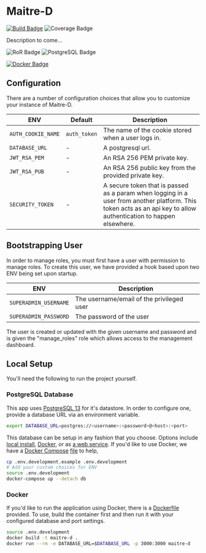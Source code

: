 # Maitre-D

[![Build Badge](https://img.shields.io/circleci/build/github/truggeri/maitre-d/main)](https://circleci.com/gh/truggeri/maitre-d/tree/main)
![Coverage Badge](https://img.shields.io/badge/coverage-100%25-brightgreen.svg)

Description to come...

![RoR Badge](https://img.shields.io/badge/-Ruby_On_Rails-b32424?style=flat&labelColor=cc0000&logo=ruby-on-rails&logoColor=white)
![PostgreSQL Badge](https://img.shields.io/badge/-PostgreSQL-426078?style=flat&labelColor=336791&logo=postgresql&logoColor=white)

[![Docker Badge](https://img.shields.io/badge/-Docker-4b99d4?style=flat&labelColor=2496ED&logo=docker&logoColor=white)](./Dockerfile)

## Configuration

There are a number of configuration choices that allow you to customize your instance of Maitre-D.

| ENV | Default | Description |
| --- | --- | -- |
| `AUTH_COOKIE_NAME` | `auth_token` | The name of the cookie stored when a user logs in. |
| `DATABASE_URL` | - | A postgresql url. |
| `JWT_RSA_PEM` | - | An RSA 256 PEM private key. |
| `JWT_RSA_PUB` | - | An RSA 256 public key from the provided private key. |
| `SECURITY_TOKEN` | - | A secure token that is passed as a param when logging in a user from another platform. This token acts as an api key to allow authentication to happen elsewhere. |

## Bootstrapping User

In order to manage roles, you must first have a user with permission to manage roles. To create this user,
we have provided a hook based upon two ENV being set upon startup.

| ENV | Description |
| --- | --- |
| `SUPERADMIN_USERNAME` | The username/email of the privileged user |
| `SUPERADMIN_PASSWORD` | The password of the user |

The user is created or updated with the given username and password and is given the "manage_roles" role
which allows access to the management dashboard.

## Local Setup

You'll need the following to run the project yourself.

### PostgreSQL Database

This app uses [PostgreSQL 13](https://www.postgresql.org/docs/13/) for it's datastore. In order to configure one, provide a database URL via an environment variable.

```bash
export DATABASE_URL=postgres://<username>:<password>@<host>:<port>
```

This database can be setup in any fashion that you choose. Options include [local install](https://www.postgresql.org/download/), [Docker](https://hub.docker.com/_/postgres?tab=description), or as [a web service](https://www.heroku.com/postgres). If you'd like to use Docker, we have a [Docker Compose](https://docs.docker.com/compose/) [file](./docker-compose.yml) to help,

```bash
cp .env.development.example .env.development
# Add your custom choices for ENV
source .env.development
docker-compose up --detach db
```

### Docker

If you'd like to run the application using Docker, there is a [Dockerfile](./Dockerfile) provided.
To use, build the container first and then run it with your configured database and port settings.

```bash
source .env.development
docker build -t maitre-d .
docker run --rm -e DATABASE_URL=$DATABASE_URL -p 3000:3000 maitre-d
